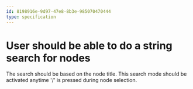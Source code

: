 ```yaml
---
id: 8198916e-9d97-47e8-8b3e-985070470444
type: specification
---
```


# User should be able to do a string search for nodes

The search should be based on the node title. This search mode should be activated anytime '/' is pressed during node selection.
